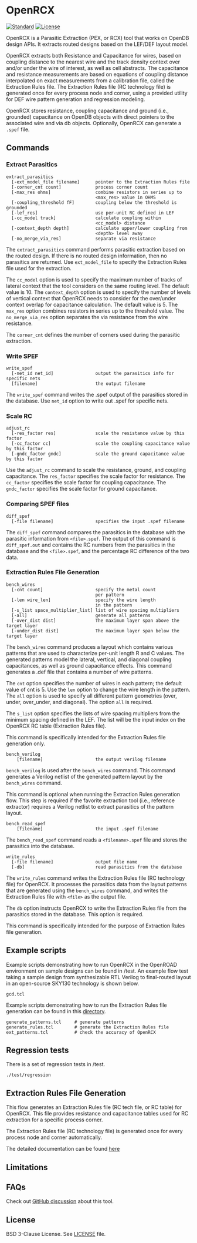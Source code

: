 # OpenRCX

[![Standard](https://img.shields.io/badge/C%2B%2B-17-blue)](https://en.wikipedia.org/wiki/C%2B%2B#Standardization)
[![License](https://img.shields.io/badge/License-BSD%203--Clause-blue.svg)](https://opensource.org/licenses/BSD-3-Clause)

OpenRCX is a Parasitic Extraction (PEX, or RCX) tool that works on OpenDB design APIs.
It extracts routed designs based on the LEF/DEF layout model.

OpenRCX extracts both Resistance and Capacitance for wires, based on coupling
distance to the nearest wire and the track density context over and/or under the
wire of interest, as well as cell
abstracts.  The capacitance and resistance measurements are based on equations
of coupling distance interpolated on exact measurements from a calibration
file, called the Extraction Rules file. The Extraction Rules file (RC technology
file) is generated once for every process node and corner, using
a provided utility for DEF wire pattern generation and regression modeling.

OpenRCX stores resistance, coupling capacitance and ground (i.e., grounded) capacitance
on OpenDB objects with direct pointers to the associated wire and via db
objects. Optionally, OpenRCX can generate a `.spef` file.

## Commands

### Extract Parasitics

```
extract_parasitics
  [-ext_model_file filename]      pointer to the Extraction Rules file
  [-corner_cnt count]             process corner count
  [-max_res ohms]                 combine resistors in series up to
                                  <max_res> value in OHMS
  [-coupling_threshold fF]        coupling below the threshold is grounded
  [-lef_res]                      use per-unit RC defined in LEF
  [-cc_model track]               calculate coupling within
                                  <cc_model> distance
  [-context_depth depth]          calculate upper/lower coupling from
                                  <depth> level away
  [-no_merge_via_res]             separate via resistance
```

The `extract_parasitics` command performs parasitic extraction based on the
routed design. If there is no routed design information, then no parasitics are
returned. Use `ext_model_file` to specify the Extraction Rules file used for
the extraction.

The `cc_model` option is used to specify the maximum number of tracks of lateral context
that the tool considers on the same
routing level.  The default value is 10.  The `context_depth` option
is used to specify the number of levels of vertical context that OpenRCX needs to consider for the over/under context overlap for capacitance calculation.
The default value is 5.
The `max_res` option combines resistors in series up to the threshold value.
The `no_merge_via_res` option separates the via resistance from the wire resistance.

The `corner_cnt` defines the number of corners used during the parasitic
extraction.

### Write SPEF

```
write_spef
  [-net_id net_id]                output the parasitics info for specific nets
  [filename]                      the output filename
```

The `write_spef` command writes the .spef output of the parasitics stored
in the database. Use `net_id` option to write out .spef for specific nets.

### Scale RC

```
adjust_rc
  [-res_factor res]               scale the resistance value by this factor
  [-cc_factor cc]                 scale the coupling capacitance value by this factor
  [-gndc_factor gndc]             scale the ground capacitance value by this factor
```

Use the `adjust_rc` command to scale the resistance, ground, and coupling
capacitance. The `res_factor` specifies the scale factor for resistance. The
`cc_factor` specifies the scale factor for coupling capacitance. The `gndc_factor`
specifies the scale factor for ground capacitance.

### Comparing SPEF files

```
diff_spef
  [-file filename]                specifies the input .spef filename
```

The `diff_spef` command compares the parasitics in the database with the parasitic
information from `<file>.spef`. The output of this command is `diff_spef.out`
and contains the RC numbers from the parasitics in the database and the
`<file>.spef`, and the percentage RC difference of the two data.

### Extraction Rules File Generation

```
bench_wires
  [-cnt count]                    specify the metal count
                                  per pattern
  [-len wire_len]                 specify the wire length
                                  in the pattern
  [-s_list space_multiplier_list] list of wire spacing multipliers
  [-all]                          generate all patterns
  [-over_dist dist]               The maximum layer span above the target layer
  [-under_dist dist]              The maximum layer span below the target layer
```

The `bench_wires` command produces a layout which contains various patterns
that are used to characterize per-unit length R and C values. The generated patterns model
the lateral, vertical, and diagonal coupling capacitances, as well as ground
capacitance effects. This command generates a .def file that contains a number of wire patterns.

The `cnt` option specifies the number of wires in each pattern; the
default value of cnt is 5. Use the `len` option to change the wire length in the
pattern. The `all` option is used to  specify all different pattern geometries
(over, under, over_under, and diagonal). The option `all` is required.

The `s_list` option specifies the lists of wire spacing multipliers from
the minimum spacing defined in the LEF. The list will be the input index
on the OpenRCX RC table (Extraction Rules file).

This command is specifically intended for the Extraction Rules file
generation only.

```
bench_verilog
    [filename]                    the output verilog filename
```

`bench_verilog` is used after the `bench_wires` command. This command
generates a Verilog netlist of the generated pattern layout by the `bench_wires`
command.

This command is optional when running the Extraction Rules generation
flow. This step is required if the favorite extraction tool (i.e., reference
extractor) requires a Verilog netlist to extract parasitics of the pattern layout.

```
bench_read_spef
    [filename]                    the input .spef filename
```

The `bench_read_spef` command reads a `<filename>.spef` file and stores the
parasitics into the database.

```
write_rules
  [-file filename]                output file name
  [-db]                           read parasitics from the database
```

The `write_rules` command writes the Extraction Rules file (RC technology file)
for OpenRCX. It processes the parasitics data from the layout patterns that are
generated using the `bench_wires` command, and writes the Extraction Rules file
with `<file>` as the output file.

The `db` option instructs OpenRCX to write the Extraction Rules file from the
parasitics stored in the database. This option is required.

This command is specifically intended for the purpose of Extraction Rules file
generation.

## Example scripts

Example scripts demonstrating how to run OpenRCX in the OpenROAD environment
on sample designs can be found in /test. An example flow test taking a sample design
from synthesizable RTL Verilog to final-routed layout in an open-source SKY130 technology
is shown below.

```
gcd.tcl
```

Example scripts demonstrating how to run the
Extraction Rules file generation can be found in this
[directory](https://github.com/The-OpenROAD-Project/OpenROAD/tree/master/src/rcx/calibration/script).

```
generate_patterns.tcl     # generate patterns
generate_rules.tcl        # generate the Extraction Rules file
ext_patterns.tcl          # check the accuracy of OpenRCX
```

## Regression tests

There is a set of regression tests in /test.

```
./test/regression
```

## Extraction Rules File Generation

This flow generates an Extraction Rules file (RC tech file, or RC table) for
OpenRCX. This file provides resistance and capacitance tables used for RC
extraction for a specific process corner.

The Extraction Rules file (RC technology file) is generated once for every
process node and corner automatically.

The detailed documentation can be found [here](doc/calibration.md)

## Limitations

## FAQs

Check out [GitHub discussion](https://github.com/The-OpenROAD-Project/OpenROAD/discussions/categories/q-a?discussions_q=category%3AQ%26A+openrcx+in%3Atitle)
about this tool.

## License

BSD 3-Clause License. See [LICENSE](LICENSE) file.
